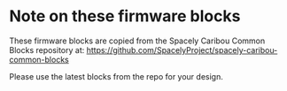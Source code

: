 # Note on these firmware blocks

These firmware blocks are copied from the Spacely Caribou Common Blocks repository at:
https://github.com/SpacelyProject/spacely-caribou-common-blocks

Please use the latest blocks from the repo for your design.